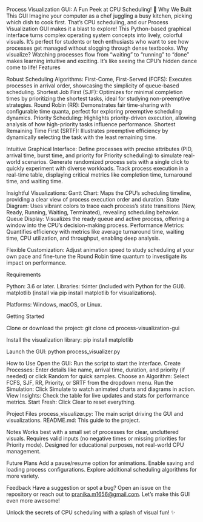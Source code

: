 Process Visualization GUI: A Fun Peek at CPU Scheduling! 🍳
Why We Built This GUI
Imagine your computer as a chef juggling a busy kitchen, picking which dish to cook first. That’s CPU scheduling, and our Process Visualization GUI makes it a blast to explore! This Python-based graphical interface turns complex operating system concepts into lively, colorful visuals. It’s perfect for students or tech enthusiasts who want to see how processes get managed without slogging through dense textbooks.
Why visualize? Watching processes flow from “waiting” to “running” to “done” makes learning intuitive and exciting. It’s like seeing the CPU’s hidden dance come to life!
Features

Robust Scheduling Algorithms:
First-Come, First-Served (FCFS): Executes processes in arrival order, showcasing the simplicity of queue-based scheduling.
Shortest Job First (SJF): Optimizes for minimal completion times by prioritizing the shortest tasks, ideal for studying non-preemptive strategies.
Round Robin (RR): Demonstrates fair time-sharing with configurable time quanta, perfect for exploring preemptive scheduling dynamics.
Priority Scheduling: Highlights priority-driven execution, allowing analysis of how high-priority tasks influence performance.
Shortest Remaining Time First (SRTF): Illustrates preemptive efficiency by dynamically selecting the task with the least remaining time.


Intuitive Graphical Interface:
Define processes with precise attributes (PID, arrival time, burst time, and priority for Priority scheduling) to simulate real-world scenarios.
Generate randomized process sets with a single click to quickly experiment with diverse workloads.
Track process execution in a real-time table, displaying critical metrics like completion time, turnaround time, and waiting time.


Insightful Visualizations:
Gantt Chart: Maps the CPU’s scheduling timeline, providing a clear view of process execution order and duration.
State Diagram: Uses vibrant colors to trace each process’s state transitions (New, Ready, Running, Waiting, Terminated), revealing scheduling behavior.
Queue Display: Visualizes the ready queue and active process, offering a window into the CPU’s decision-making process.
Performance Metrics: Quantifies efficiency with metrics like average turnaround time, waiting time, CPU utilization, and throughput, enabling deep analysis.


Flexible Customization: Adjust animation speed to study scheduling at your own pace and fine-tune the Round Robin time quantum to investigate its impact on performance.

Requirements

Python: 3.6 or later.
Libraries:
tkinter (included with Python for the GUI).
matplotlib (install via pip install matplotlib for visualizations).


Platforms: Windows, macOS, or Linux.

Getting Started

Clone or download the project:
git clone <repository-url>
cd process-visualization-gui


Install the visualization library:
pip install matplotlib


Launch the GUI:
python process_visualizer.py



How to Use
Open the GUI: Run the script to start the interface.
Create Processes: Enter details like name, arrival time, duration, and priority (if needed) or click Random for quick samples.
Choose an Algorithm: Select FCFS, SJF, RR, Priority, or SRTF from the dropdown menu.
Run the Simulation: Click Simulate to watch animated charts and diagrams in action.
View Insights: Check the table for live updates and stats for performance metrics.
Start Fresh: Click Clear to reset everything.

Project Files
process_visualizer.py: The main script driving the GUI and visualizations.
README.md: This guide to the project.

Notes
Works best with a small set of processes for clear, uncluttered visuals.
Requires valid inputs (no negative times or missing priorities for Priority mode).
Designed for educational purposes, not real-world CPU management.

Future Plans
Add a pause/resume option for animations.
Enable saving and loading process configurations.
Explore additional scheduling algorithms for more variety.

Feedback
Have a suggestion or spot a bug? Open an issue on the repository or reach out to pranika.m1656@gmail.com. Let’s make this GUI even more awesome!

Unlock the secrets of CPU scheduling with a splash of visual fun! ✨
